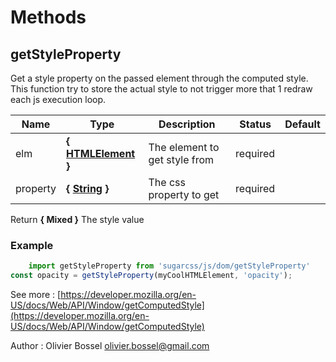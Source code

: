 # Methods


## getStyleProperty

Get a style property on the passed element through the computed style.
This function try to store the actual style to not trigger more that 1 redraw
each js execution loop.



Name  |  Type  |  Description  |  Status  |  Default
------------  |  ------------  |  ------------  |  ------------  |  ------------
elm  |  **{ [HTMLElement](https://developer.mozilla.org/fr/docs/Web/API/HTMLElement) }**  |  The element to get style from  |  required  |
property  |  **{ [String](https://developer.mozilla.org/fr/docs/Web/JavaScript/Reference/Objets_globaux/String) }**  |  The css property to get  |  required  |

Return **{ Mixed }** The style value

### Example
```js
	import getStyleProperty from 'sugarcss/js/dom/getStyleProperty'
const opacity = getStyleProperty(myCoolHTMLElement, 'opacity');
```
See more : [https://developer.mozilla.org/en-US/docs/Web/API/Window/getComputedStyle](https://developer.mozilla.org/en-US/docs/Web/API/Window/getComputedStyle)

Author : Olivier Bossel <olivier.bossel@gmail.com>
